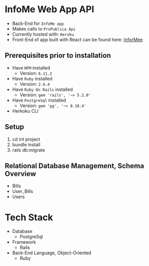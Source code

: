 # InfoMe Web App API
* Back-End for `InfoMe app`
* Makes calls to `ProPublica Api`
* Currently hosted with: `Heroku`
* Front-End of app built with React can be found here: [InforMee](https://github.com/krtb/InforMee-Frontend)

## Prerequisites prior to installation
* Have `NPM` installed
  * Version: `6.11.2`
* Have `Ruby` installed
  * Version: `2.6.4`
* Have `Ruby On Rails` installed
  * Version: `gem 'rails', '~> 5.2.0'`
* Have `PostgreSql` installed
  * Version: `gem 'pg', '~> 0.18.4'`
* Herkoku CLI

## Setup
1. cd int project
2. bundle install
3. rails db:migrate 

## Relational Database Management, Schema Overview
* Bills
* User_Bills
* Users

# Tech Stack
* Database
  * PostgreSql
* Framework
  * Rails
* Back-End Language, Object-Oriented
  * Ruby
